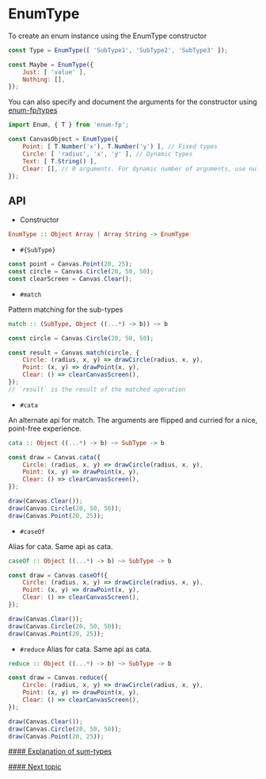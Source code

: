 # EnumType

To create an enum instance using the EnumType constructor
```javascript
const Type = EnumType([ 'SubType1', 'SubType2', 'SubType3' ]);

const Maybe = EnumType({
    Just: [ 'value' ],
    Nothing: [],
});
```

You can also specify and document the arguments for the constructor using [enum-fp/types](./type.md)
```javascript
import Enum, { T } from 'enum-fp';

const CanvasObject = EnumType({
    Point: [ T.Number('x'), T.Number('y') ], // Fixed types
    Circle: [ 'radius', 'x', 'y' ], // Dynamic types
    Text: [ T.String() ],
    Clear: [], // 0 arguments. For dynamic number of arguments, use null
});
```


## API

* Constructor

```haskell
EnumType :: Object Array | Array String -> EnumType
```


* `#{SubType}`

```javascript
const point = Canvas.Point(20, 25);
const circle = Canvas.Circle(20, 50, 50);
const clearScreen = Canvas.Clear();
```


* `#match`

Pattern matching for the sub-types
```haskell
match :: (SubType, Object ((...*) -> b)) ~> b
```

```javascript
const circle = Canvas.Circle(20, 50, 50);

const result = Canvas.match(circle, {
    Circle: (radius, x, y) => drawCircle(radius, x, y),
    Point: (x, y) => drawPoint(x, y),
    Clear: () => clearCanvasScreen(),
});
// `result` is the result of the matched operation
```

* `#cata`

An alternate api for match. The arguments are flipped and curried for a nice, point-free experience.

```haskell
cata :: Object ((...*) -> b) ~> SubType -> b
```
```javascript
const draw = Canvas.cata({
    Circle: (radius, x, y) => drawCircle(radius, x, y),
    Point: (x, y) => drawPoint(x, y),
    Clear: () => clearCanvasScreen(),
});

draw(Canvas.Clear());
draw(Canvas.Circle(20, 50, 50));
draw(Canvas.Point(20, 25));
```


* `#caseOf`

Alias for cata. Same api as cata.

```haskell
caseOf :: Object ((...*) -> b) ~> SubType -> b
```

```javascript
const draw = Canvas.caseOf({
    Circle: (radius, x, y) => drawCircle(radius, x, y),
    Point: (x, y) => drawPoint(x, y),
    Clear: () => clearCanvasScreen(),
});

draw(Canvas.Clear());
draw(Canvas.Circle(20, 50, 50));
draw(Canvas.Point(20, 25));
```


* `#reduce`
Alias for cata. Same api as cata.

```haskell
reduce :: Object ((...*) -> b) ~> SubType -> b
```

```javascript
const draw = Canvas.reduce({
    Circle: (radius, x, y) => drawCircle(radius, x, y),
    Point: (x, y) => drawPoint(x, y),
    Clear: () => clearCanvasScreen(),
});

draw(Canvas.Clear());
draw(Canvas.Circle(20, 50, 50));
draw(Canvas.Point(20, 25));
```

[#### Explanation of sum-types](https://medium.com/@phenax5/writing-cleaner-and-safer-javascript-with-sum-types-bec9c68ba7aa)

[#### Next topic](./type.md)
